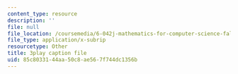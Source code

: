 ```yaml
---
content_type: resource
description: ''
file: null
file_location: /coursemedia/6-042j-mathematics-for-computer-science-fall-2010/85c8033144aa50c8ae567f744dc1356b_L3LMbpZIKhQ.vtt
file_type: application/x-subrip
resourcetype: Other
title: 3play caption file
uid: 85c80331-44aa-50c8-ae56-7f744dc1356b
---
```

